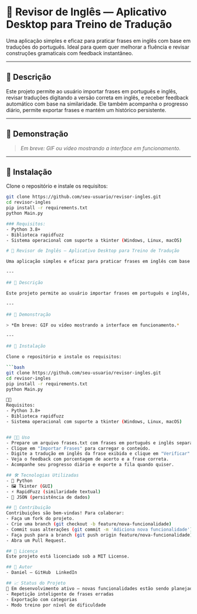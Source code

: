 # 📝 Revisor de Inglês — Aplicativo Desktop para Treino de Tradução

Uma aplicação simples e eficaz para praticar frases em inglês com base em traduções do português. Ideal para quem quer melhorar a fluência e revisar construções gramaticais com feedback instantâneo.

---

## 📌 Descrição

Este projeto permite ao usuário importar frases em português e inglês, revisar traduções digitando a versão correta em inglês, e receber feedback automático com base na similaridade. Ele também acompanha o progresso diário, permite exportar frases e mantém um histórico persistente.

---

## 🎥 Demonstração

> *Em breve: GIF ou vídeo mostrando a interface em funcionamento.*

---

## 🚀 Instalação

Clone o repositório e instale os requisitos:

```bash
git clone https://github.com/seu-usuario/revisor-ingles.git
cd revisor-ingles
pip install -r requirements.txt
python Main.py

### Requisitos:
- Python 3.8+
- Biblioteca rapidfuzz
- Sistema operacional com suporte a tkinter (Windows, Linux, macOS)

# 📝 Revisor de Inglês — Aplicativo Desktop para Treino de Tradução

Uma aplicação simples e eficaz para praticar frases em inglês com base em traduções do português. Ideal para quem quer melhorar a fluência e revisar construções gramaticais com feedback instantâneo.

---

## 📌 Descrição

Este projeto permite ao usuário importar frases em português e inglês, revisar traduções digitando a versão correta em inglês, e receber feedback automático com base na similaridade. Ele também acompanha o progresso diário, permite exportar frases e mantém um histórico persistente.

---

## 🎥 Demonstração

> *Em breve: GIF ou vídeo mostrando a interface em funcionamento.*

---

## 🚀 Instalação

Clone o repositório e instale os requisitos:

```bash
git clone https://github.com/seu-usuario/revisor-ingles.git
cd revisor-ingles
pip install -r requirements.txt
python Main.py


Requisitos:
- Python 3.8+
- Biblioteca rapidfuzz
- Sistema operacional com suporte a tkinter (Windows, Linux, macOS)


## 🧑‍🏫 Uso
- Prepare um arquivo frases.txt com frases em português e inglês separadas por uma linha em branco.
- Clique em "Importar Frases" para carregar o conteúdo.
- Digite a tradução em inglês da frase exibida e clique em "Verificar".
- Veja o feedback com porcentagem de acerto e a frase correta.
- Acompanhe seu progresso diário e exporte a fila quando quiser.

## 🛠 Tecnologias Utilizadas
- 🐍 Python
- 🖼 Tkinter (GUI)
- ⚡ RapidFuzz (similaridade textual)
- 📁 JSON (persistência de dados)

## 🤝 Contribuição
Contribuições são bem-vindas! Para colaborar:
- Faça um fork do projeto.
- Crie uma branch (git checkout -b feature/nova-funcionalidade)
- Commit suas alterações (git commit -m 'Adiciona nova funcionalidade')
- Faça push para a branch (git push origin feature/nova-funcionalidade)
- Abra um Pull Request.

## 📄 Licença
Este projeto está licenciado sob a MIT License.

## 👤 Autor
- Daniel — GitHub  LinkedIn

## 📈 Status do Projeto
🧪 Em desenvolvimento ativo — novas funcionalidades estão sendo planejadas, como:
- Repetição inteligente de frases erradas
- Exportação com categorias
- Modo treino por nível de dificuldade